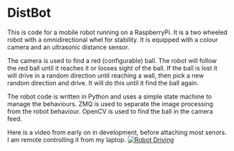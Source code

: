 # DistBot

This is code for a mobile robot running on a RaspberryPi. It is a two wheeled robot with a omnidirectional whel for stability. It is equipped with a colour camera and an ultrasonic distance sensor.

The camera is used to find a red (configurable) ball. The robot will follow the red ball until it reaches it or looses sight of the ball. If the ball is lost it will drive in a random direction until reaching a wall, then pick a new random direction and drive. It will do this until it find the ball again.

The robot code is written in Python and uses a simple state machine to manage the behaviours. ZMQ is used to separate the image processing from the robot behaviour. OpenCV is used to find the ball in the camera feed.

Here is a video from early on in development, before attaching most senors. I am remote controlling it from my laptop.
[![Robot Driving](https://i9.ytimg.com/vi/mB_1h1ZPJHI/mq2.jpg?sqp=COCo-LsG-oaymwEoCMACELQB8quKqQMcGADwAQH4AeYCgALgA4oCDAgAEAEYfyA9KCIwDw==&rs=AOn4CLBJ7b3irPjQ_VXBPlfAf-makzpSbA)](https://youtube.com/shorts/mB_1h1ZPJHI "Robot Driving")
